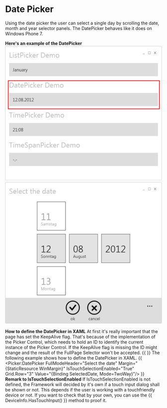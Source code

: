 # Date Picker
Using the date picker the user can select a single day by scrolling the date, month and year selector panels. The DatePicker behaves like it does on Windows Phone 7.

**Here's an example of the DatePicker**
![](DatePicker_DatePicker1.png) ![](DatePicker_DatePicker2.png)

**How to define the DatePicker in XAML**
At first it's really important that the page has set the KeepAlive flag. That's because of the implementation of the Picker Control, which needs to hold an ID to identify the current instance of the Picker Control. If the KeepAlive flag is missing the ID might change and the result of the FullPage Selector won't be accepted.
{{
<Page x:Class="PickerControlDemo.Views.ExampleView"
      KeepAlive="True"  >
}}
The following example shows how to define the DatePicker in XAML.
{{
        <Picker:DatePicker 
            FullModeHeader="Select the date"
            Margin="{StaticResource WinMargin}" 
            IsTouchSelectionEnabled="True"
            Grid.Row="3" 
            Value="{Binding SelectedDate, Mode=TwoWay}"/>
}}
**Remark to IsTouchSelectionEnabled**
If IsTouchSelectionEnabled is not defined, the Framework will decided by it's own if a touch input dialog shall be shown or not. This depends if the user is working with a touchfriendly device or not. If you want to check that by your own, you can use the {{ DeviceInfo.HasTouchInput() }} method to proof it.

